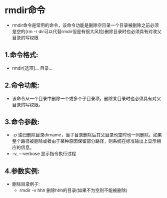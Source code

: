 # rmdir命令

- rmdir命令是常用的命令，该命令功能是删除空目录一个目录被删除之前必须是空的(rm -r dir可以代替rmdir但是有很大风险)删除目录时也必须具有对改父目录的写权限

## 1.命令格式:
  - rmdir[选项]... 目录...

## 2.命令功能:
  - 该命令从一个目录中删除一个或多个子目录项，删除某目录时也必须具有对父目录的写权限。

## 3.命令参数:
  - -p 递归删除目录dirname，当子目录删除后其父目录也空时也一同删除。如果整个路径被删除或者由于某种原因保留部分路径，则系统在标准输出上显示相应的信息。
  - -v, --verbose 显示指令执行过程

## 4.参数实例:
  - 删除目录例子:
    - rmdir -v hhh  删除hhh的目录(如果不为空则不能被删除)